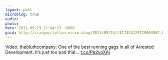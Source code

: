 ```yaml
---
layout: post
microblog: true
audio: 
photo: 
date: 2011-09-23 21:04:13 -0600
guid: http://craigmcclellan.micro.blog/2011/09/24/t117434129729064962.html
---
```

Video: thebluthcompany: One of the best running gags in all of Arrested Development. It’s just too bad that... [t.co/Pe2voXAj](http://t.co/Pe2voXAj)
